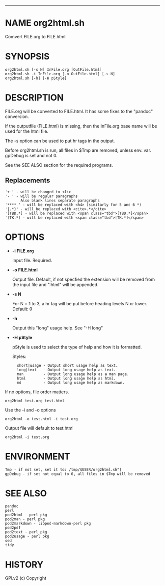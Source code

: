 <div>
    <hr/>
</div>

# NAME org2html.sh

Comvert FILE.org to FILE.html

# SYNOPSIS

    org2html.sh [-s N] InFile.org [OutFile.html]
    org2html.sh -i InFile.org [-o OutFile.html] [-s N] 
    org2html.sh [-h] [-H pStyle]

# DESCRIPTION

FILE.org will be converted to FILE.html. It has some fixes to the
"pandoc" conversion.

If the outputfile (FILE.html) is missing, then the InFile.org base
name will be used for the html file.

The -s option can be used to put hr tags in the output.

Before org2html.sh is run, all files in $Tmp are removed, unless
env. var. gpDebug is set and not 0.

See the SEE ALSO section for the required programs.

## Replacements

    '+ ' - will be changed to <li>
    '- ' - will be regular paragraphs
           Also blank lines separate paragraphs
    '**** ' - will be replaced with <h4> (similarly for 5 and 6 *)
    '{.*}' - will be replaced with <cite>.*</cite>
    '[TBD.*] - will be replaced with <span class="tbd">[TBD.*]</span>
    '[TK.*] - will be replaced with <span class="tbd">[TK.*]</span>

# OPTIONS

- **-i FILE.org**

    Input file. Required.

- **-o FILE.html**

    Output file. Default, if not specfied the extension will be removed
    from the input file and ".html" will be appended.

- **-s N**

    For N = 1 to 3, a hr tag will be put before heading levels N or lower.
    Default: 0

- **-h**

    Output this "long" usage help. See "-H long"

- **-H pStyle**

    pStyle is used to select the type of help and how it is formatted.

    Styles:

        short|usage - Output short usage help as text.
        long|text   - Output long usage help as text.
        man         - Output long usage help as a man page.
        html        - Output long usage help as html.
        md          - Output long usage help as markdown.

If no options, file order matters.

    org2html test.org test.html

Use the -i and -o options

    org2html -o test.html -i test.org

Output file will default to test.html

    org2html -i test.org

# ENVIRONMENT

    Tmp - if not set, set it to: /tmp/$USER/org2html.sh"}
    gpDebug - if set not equal to 0, all files in $Tmp will be removed

# SEE ALSO

    pandoc
    perl
    pod2html - perl pkg
    pod2man - perl pkg
    pod2markdown - libpod-markdown-perl pkg
    pod2pdf
    pod2text - perl pkg
    pod2usage - perl pkg
    sed
    tidy

# HISTORY

GPLv2 (c) Copyright
